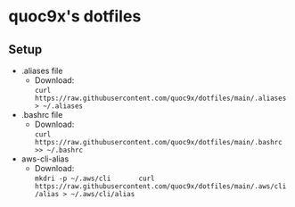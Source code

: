 # quoc9x's dotfiles
## Setup
- .aliases file
  - Download:    
  `curl https://raw.githubusercontent.com/quoc9x/dotfiles/main/.aliases > ~/.aliases`
- .bashrc file
  - Download:   
  `curl https://raw.githubusercontent.com/quoc9x/dotfiles/main/.bashrc >> ~/.bashrc`
- aws-cli-alias
  - Download:   
  `mkdri -p ~/.aws/cli      
   curl https://raw.githubusercontent.com/quoc9x/dotfiles/main/.aws/cli/alias > ~/.aws/cli/alias
  `
